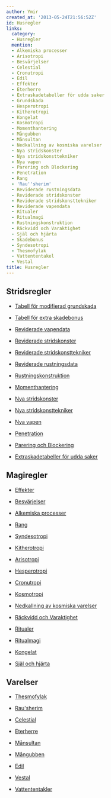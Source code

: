 ```yaml
---
author: Ymir
created_at: '2013-05-24T21:56:52Z'
id: Husregler
links:
  category:
  - Husregler
  mention:
  - Alkemiska processer
  - Arisotropi
  - Besvärjelser
  - Celestial
  - Cronutropi
  - Edil
  - Effekter
  - Eterherre
  - Extraskadetabeller för udda saker
  - Grundskada
  - Hesperotropi
  - Kitherotropi
  - Kongelat
  - Kosmotropi
  - Momenthantering
  - Mångubben
  - Månsultan
  - Nedkallning av kosmiska varelser
  - Nya stridskonster
  - Nya stridskonsttekniker
  - Nya vapen
  - Parering och Blockering
  - Penetration
  - Rang
  - 'Rau''sherim'
  - Reviderade rustningsdata
  - Reviderade stridskonster
  - Reviderade stridskonsttekniker
  - Reviderade vapendata
  - Ritualer
  - Ritualmagi
  - Rustningskonstruktion
  - Räckvidd och Varaktighet
  - Själ och hjärta
  - Skadebonus
  - Syndesotropi
  - Thesmofylak
  - Vattententakel
  - Vestal
title: Husregler
---
```


Stridsregler
------------

-   [Tabell för modifierad grundskada]

-   [Tabell för extra skadebonus]

-   [Reviderade vapendata]

-   [Reviderade stridskonster]

-   [Reviderade stridskonsttekniker]

-   [Reviderade rustningsdata]

-   [Rustningskonstruktion]

-   [Momenthantering]

-   [Nya stridskonster]

-   [Nya stridskonsttekniker]

-   [Nya vapen]

-   [Penetration]

-   [Parering och Blockering]

-   [Extraskadetabeller för udda saker]

Magiregler
----------

-   [Effekter]

-   [Besvärjelser]

-   [Alkemiska processer]

-   [Rang]

-   [Syndesotropi]

-   [Kitherotropi]

-   [Arisotropi]

-   [Hesperotropi]

-   [Cronutropi]

-   [Kosmotropi]

-   [Nedkallning av kosmiska varelser]

-   [Räckvidd och Varaktighet]

-   [Ritualer]

-   [Ritualmagi]

-   [Kongelat]

-   [Själ och hjärta]

Varelser
--------

-   [Thesmofylak]

-   [Rau'sherim]

-   [Celestial]

-   [Eterherre]

-   [Månsultan]

-   [Mångubben]

-   [Edil]

-   [Vestal]

-   [Vattententakler]

  [Tabell för modifierad grundskada]: Grundskada
  [Tabell för extra skadebonus]: Skadebonus
  [Reviderade vapendata]: Reviderade_vapendata
  [Reviderade stridskonster]: Reviderade_stridskonster
  [Reviderade stridskonsttekniker]: Reviderade_stridskonsttekniker
  [Reviderade rustningsdata]: Reviderade_rustningsdata
  [Rustningskonstruktion]: Rustningskonstruktion
  [Momenthantering]: Momenthantering
  [Nya stridskonster]: Nya_stridskonster
  [Nya stridskonsttekniker]: Nya_stridskonsttekniker
  [Nya vapen]: Nya_vapen
  [Penetration]: Penetration
  [Parering och Blockering]: Parering_och_Blockering
  [Extraskadetabeller för udda saker]: Extraskadetabeller_för_udda_saker
  [Effekter]: Effekter
  [Besvärjelser]: Besvärjelser
  [Alkemiska processer]: Alkemiska_processer
  [Rang]: Rang
  [Syndesotropi]: Syndesotropi
  [Kitherotropi]: Kitherotropi
  [Arisotropi]: Arisotropi
  [Hesperotropi]: Hesperotropi
  [Cronutropi]: Cronutropi
  [Kosmotropi]: Kosmotropi
  [Nedkallning av kosmiska varelser]: Nedkallning_av_kosmiska_varelser
  [Räckvidd och Varaktighet]: Räckvidd_och_Varaktighet
  [Ritualer]: Ritualer
  [Ritualmagi]: Ritualmagi
  [Kongelat]: Kongelat
  [Själ och hjärta]: Själ_och_hjärta
  [Thesmofylak]: Thesmofylak
  [Rau'sherim]: Rausherim
  [Celestial]: Celestial
  [Eterherre]: Eterherre
  [Månsultan]: Månsultan
  [Mångubben]: Mångubben
  [Edil]: Edil
  [Vestal]: Vestal
  [Vattententakler]: Vattententakel